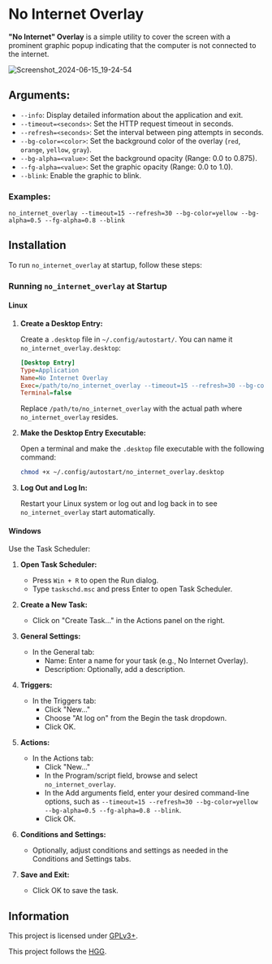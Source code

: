 # No Internet Overlay

**"No Internet" Overlay** is a simple utility to cover the screen with a prominent graphic popup indicating that the computer is not connected to the internet.

![Screenshot_2024-06-15_19-24-54](https://github.com/CatMeowByte/no_internet_overlay/assets/136966673/e8478517-2745-424d-bafe-a34491f1ed88)

## Arguments:

- `--info`: Display detailed information about the application and exit.
- `--timeout=<seconds>`: Set the HTTP request timeout in seconds.
- `--refresh=<seconds>`: Set the interval between ping attempts in seconds.
- `--bg-color=<color>`: Set the background color of the overlay (`red`, `orange`, `yellow`, `gray`).
- `--bg-alpha=<value>`: Set the background opacity (Range: 0.0 to 0.875).
- `--fg-alpha=<value>`: Set the graphic opacity (Range: 0.0 to 1.0).
- `--blink`: Enable the graphic to blink.

### Examples:

```
no_internet_overlay --timeout=15 --refresh=30 --bg-color=yellow --bg-alpha=0.5 --fg-alpha=0.8 --blink
```

## Installation

To run `no_internet_overlay` at startup, follow these steps:

### Running `no_internet_overlay` at Startup

#### Linux

1. **Create a Desktop Entry:**

   Create a `.desktop` file in `~/.config/autostart/`. You can name it `no_internet_overlay.desktop`:

   ```ini
   [Desktop Entry]
   Type=Application
   Name=No Internet Overlay
   Exec=/path/to/no_internet_overlay --timeout=15 --refresh=30 --bg-color=yellow --bg-alpha=0.5 --fg-alpha=0.8 --blink
   Terminal=false
   ```

   Replace `/path/to/no_internet_overlay` with the actual path where `no_internet_overlay` resides.

2. **Make the Desktop Entry Executable:**

   Open a terminal and make the `.desktop` file executable with the following command:

   ```bash
   chmod +x ~/.config/autostart/no_internet_overlay.desktop
   ```

3. **Log Out and Log In:**

   Restart your Linux system or log out and log back in to see `no_internet_overlay` start automatically.

#### Windows

Use the Task Scheduler:

1. **Open Task Scheduler:**

   - Press `Win + R` to open the Run dialog.
   - Type `taskschd.msc` and press Enter to open Task Scheduler.

2. **Create a New Task:**

   - Click on "Create Task..." in the Actions panel on the right.

3. **General Settings:**

   - In the General tab:
     - Name: Enter a name for your task (e.g., No Internet Overlay).
     - Description: Optionally, add a description.

4. **Triggers:**

   - In the Triggers tab:
     - Click "New..."
     - Choose "At log on" from the Begin the task dropdown.
     - Click OK.

5. **Actions:**

   - In the Actions tab:
     - Click "New..."
     - In the Program/script field, browse and select `no_internet_overlay`.
     - In the Add arguments field, enter your desired command-line options, such as `--timeout=15 --refresh=30 --bg-color=yellow --bg-alpha=0.5 --fg-alpha=0.8 --blink`.
     - Click OK.

6. **Conditions and Settings:**

   - Optionally, adjust conditions and settings as needed in the Conditions and Settings tabs.

7. **Save and Exit:**

   - Click OK to save the task.

## Information

This project is licensed under [GPLv3+](https://spdx.org/licenses/GPL-3.0-or-later.html "GNU General Public License version 3 or later").

This project follows the [HGG](https://catmeowbyte.github.io/heretic_git_guidelines "Heretic Git Guidelines").